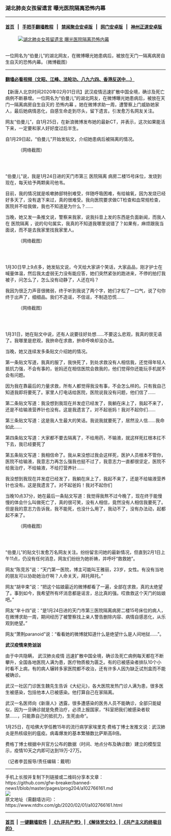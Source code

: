### 湖北肺炎女孩留遗言 曝光医院隔离恐怖内幕
------------------------

#### [首页](https://github.com/gfw-breaker/banned-news1/blob/master/README.md) &nbsp;&nbsp;|&nbsp;&nbsp; [手把手翻墙教程](https://github.com/gfw-breaker/guides/wiki) &nbsp;&nbsp;|&nbsp;&nbsp; [禁闻聚合安卓版](https://github.com/gfw-breaker/bn-android) &nbsp;&nbsp;|&nbsp;&nbsp; [网门安卓版](https://github.com/oGate2/oGate) &nbsp;&nbsp;|&nbsp;&nbsp; [神州正道安卓版](https://github.com/SzzdOgate/update) 



<div><div class="featured_image">
 <a href="https://i.ntdtv.com/assets/uploads/2020/02/be3a2c30e006eeddb17172ebd27de969.jpg" target="_blank">
  <figure>
   <img alt="湖北肺炎女孩留遗言 曝光医院隔离恐怖内幕" src="https://i.ntdtv.com/assets/uploads/2020/02/be3a2c30e006eeddb17172ebd27de969-800x450.jpg"/>
  </figure><br/>
 </a>
 <span class="caption">
  一位网名为“伯曼儿”的湖北网友，在微博曝光她患病后，被放在天门一隔离病房自生自灭的恐怖内幕。（微博截图）
 </span>
</div>
</div><hr/>

#### [翻墙必看视频（文昭、江峰、法轮功、八九六四、香港反送中...）](https://github.com/gfw-breaker/banned-news1/blob/master/pages/link3.md)

<div><div class="post_content" itemprop="articleBody">
 <p>
  【新唐人北京时间2020年02月01日讯】武汉疫情迅速扩散中国全境，确诊及死亡病例不断暴增。一位网名为“伯曼儿”的湖北网友，在微博曝光她患病后，被放在天门一隔离病房自生自灭的
  <ok href="https://www.ntdtv.com/gb/恐怖内幕.htm">
   恐怖内幕
  </ok>
  。她在微博求助一周，遭警察上门威胁她家人，最后她病情恶化，自感生命走到尽头，留下遗言。引发愈万名网友关注。
 </p>
 <p>
  网友“伯曼儿”，自1月25日，在新浪微博发布她的最新CT，并表示，这次如果能活下来，一定要和家人好好度过后半生。 ​​​​
 </p>
 <p>
  自1月29日起，“伯曼儿”开始发贴文，介绍她患病后被隔离的情况。
 </p>
 <figure class="wp-caption alignnone" id="attachment_102766163" style="width: 515px">
  <ok href="https://i.ntdtv.com/assets/uploads/2020/02/1-3.jpg">
   <img alt="" class="wp-image-102766163" src="https://i.ntdtv.com/assets/uploads/2020/02/1-3-600x400.jpg"/>
  </ok>
  <br/><figcaption class="wp-caption-text">
   （网络截图）
  </figcaption><br/>
 </figure><br/>
 <p>
  “伯曼儿”说，我是1月24日进的天门市第三
  <ok href="https://www.ntdtv.com/gb/医院隔离.htm">
   医院隔离
  </ok>
  病房二楼15号床位，发烧到现在，每天给予两颗奥司他韦。
 </p>
 <p>
  目前，我的情况就是咳嗽肺部特别难受，伴随呼吸困难，有给输氧，因为发烧已经好多天了，没有退下来过，真的很难受。我向医院要求做CT检查和血常规检查，医院并不给我做，我也不知道是为什么？……
 </p>
 <p>
  当晚，她又发一条推文说，警察来我家，说我抖音上发的东西是负面新闻，而我人在
  <ok href="https://www.ntdtv.com/gb/医院隔离.htm">
   医院隔离
  </ok>
  ，说的句句属实，我真的不知道我哪里说错了？如果有，麻烦跟我当面说，而不是去我家里找我家里人。 ​​​​
 </p>
 <figure class="wp-caption alignnone" id="attachment_102766164" style="width: 405px">
  <ok href="https://i.ntdtv.com/assets/uploads/2020/02/2.jpg">
   <img alt="" class="wp-image-102766164" src="https://i.ntdtv.com/assets/uploads/2020/02/2-600x1298.jpg"/>
  </ok>
  <br/><figcaption class="wp-caption-text">
   （网络截图）
  </figcaption><br/>
 </figure><br/>
 <p>
  1月30日早上9点多，她发贴文说，今天给大家讲个笑话，大家品品，刚才护士在喊量体温，然后我太虚弱无力没有能应答，她们突然紧张的跑进来，不停的拍打我被子，问怎么了，怎么没有动静了，人还在吗？
 </p>
 <p>
  我因为很乏力声音很微弱，终于听到我说了两个字，她们才松了一口气，说了句你终于出声了，细细品。我们不造谣，不信谣，不制造恐慌……
 </p>
 <figure class="wp-caption alignnone" id="attachment_102766165" style="width: 493px">
  <ok href="https://i.ntdtv.com/assets/uploads/2020/02/006y83Hply1gbg1j8mqctj30n01dse81.jpg">
   <img alt="" class="wp-image-102766165" src="https://i.ntdtv.com/assets/uploads/2020/02/006y83Hply1gbg1j8mqctj30n01dse81-600x974.jpg"/>
  </ok>
  <br/><figcaption class="wp-caption-text">
   （网络截图）
  </figcaption><br/>
 </figure><br/>
 <p>
  1月31日，她在贴文中说，还有人说要往好处想……不要这么悲观，我真的很无语了。我哪里是悲观，我拚命在求救，拚命呼唤却没办法。 ​​​​
 </p>
 <p>
  当晚，她又连续发多条贴文介绍她的情况。
 </p>
 <p>
  第一条贴文写道，我真的服了，我快死了，到处求救没有人相信我，还觉得年轻人抵抗力强，不会有事的，爸妈还在相信医院会救我的，他们觉得你还能玩手机就不会有问题。
 </p>
 <p>
  因为我在靠最后的力量求救，所有人都觉得我没有事，不会怎么样的。只有我自己知道我即将要死了。家里人打电话给医院，医院说我没有问题，他们信了……
 </p>
 <p>
  第二条贴文写道：我没想到我现在并发症已经发了，我躺在床上了，我起不来了，还是不给输液营养针也没有。这是我遗言了。对不起爸妈！我对不起你们​​​​……
 </p>
 <p>
  第三条贴文写道：这是我人生最大的笑话。我说我就要死了，居然没人信……我命如此……
 </p>
 <p>
  第四条贴文写道：大家都不要去隔离了，不给用药，不输液，就这样死扛根本扛不下去，我已经要死了 ​​​​
 </p>
 <p>
  第五条贴文写道：我相信命了。我从来没想过我会这样死，医护人员根本不管你，医院不给输液，我意志力再怎么强我也挺不过了，我意志力一直都很坚定，医院不给我治疗，不给输液，不给打营养针……​​​​
 </p>
 <p>
  我没想到我现在并发症已经发了，我躺在床上了，我起不来了，还是不给输液营养针也没有。这是我遗言了。对不起爸妈！我对不起你们 ​​​​
 </p>
 <p>
  当晚10点37分，她在最后一条贴文写道：我觉得我熬不过今晚了，现在终于能慢慢的体会什么叫做死亡了，真的很可笑，没有人相信，竟然没有人相信我要死了。但是我的意志力告诉我，我不能死，也没什么用了，我动不了，没有办法动，起都起不来了。
 </p>
 <figure class="wp-caption alignnone" id="attachment_102766167" style="width: 415px">
  <ok href="https://i.ntdtv.com/assets/uploads/2020/02/50876a79gy1gbg96kagguj20rs1z4tl2.jpg">
   <img alt="" class="wp-image-102766167" src="https://i.ntdtv.com/assets/uploads/2020/02/50876a79gy1gbg96kagguj20rs1z4tl2.jpg"/>
  </ok>
  <br/><figcaption class="wp-caption-text">
   （网络截图）
  </figcaption><br/>
 </figure><br/>
 <p>
  “伯曼儿”的贴文引发愈万名网友关注。纷纷留言问她的最新情况，但直到2月1日上午11点，仍没有任何消息，网友们纷纷为她祈祷，并呼吁“救救她”。
 </p>
 <p>
  网友“陈竞苏”说：“天门第一医院，博主可能叫王雅丽，23岁，女性。有没有当地的朋友可以协助她治疗啊？人命关天，拜托拜托。”
 </p>
 <p>
  网友“胡辛束”说：“把这个姑娘最近的微博都看了一遍，全部在求救，真的太绝望了。事到如今，我希望所有坏消息都是谣言，总比真的强。哎救救这个天门的姑娘吧。”
 </p>
 <p>
  网友“芈十四”说：“是1月24日进的天门市第三医院隔离病房二楼15号床位的病人，在微博求助一周，期间经历了被警察找上亲人警告删除内容、病情自感恶化，从乐观到绝望。”
 </p>
 <p>
  网友“萧荆paranoid”说：“看看她的微博就知道什么是绝望什么是人间地狱……”。
 </p>
 <p>
  <strong>
   武汉疫情来势汹汹
  </strong>
 </p>
 <p>
  由于中共隐瞒，
  <ok href="https://www.ntdtv.com/gb/442749.htm">
   武汉肺炎疫情
  </ok>
  迅速扩散中国全境，确诊及死亡病例每天都在不断攀升，全国各地医院人满为患，医疗物质极为匮乏。有的已被感染者排队10个小时看不上病，有的病人辗转多家医院都不收治，还有许多人因为缺乏试剂盒而不能被确诊。
 </p>
 <p>
  武汉一社区门诊医生魏先生告诉《大纪元》，各大医院发热门诊人满为患，很多医生被感染，包括他本人已被感染。他打算自己在家隔离。
 </p>
 <p>
  武汉一名医师向《新唐人》透露，很多遭感染的医务人员不能确诊，全部只能疑似，因为一旦确诊就是免费治疗，必须上报国家，“科室把我们被感染者软禁……，只能靠自己的抵抗力，生死由命”。
 </p>
 <p>
  1月25日，在哈佛大学任教15年的流行病学家埃里克·费格丁博士发推文说：武汉肺炎是热核级别的瘟疫。病毒爆发的基本繁殖数比萨斯高8倍。
 </p>
 <p>
  费格丁博士根据中共官方公布的数据（时间、地点分布及确诊数）建立的模型显示，疫情10天之内即可达到19万-27万。
 </p>
 <p>
  （记者李芸报导/责任编辑：戴明）
 </p>
 <div class="single_ad">
 </div>
</div>
</div>
<hr/>
手机上长按并复制下列链接或二维码分享本文章：<br/>
https://github.com/gfw-breaker/banned-news1/blob/master/pages/prog204/a102766161.md <br/>
<a href='https://github.com/gfw-breaker/banned-news1/blob/master/pages/prog204/a102766161.md'><img src='https://github.com/gfw-breaker/banned-news1/blob/master/pages/prog204/a102766161.md.png'/></a> <br/>
原文地址（需翻墙访问）：https://www.ntdtv.com/gb/2020/02/01/a102766161.html


------------------------
#### [首页](https://github.com/gfw-breaker/banned-news1/blob/master/README.md) &nbsp;|&nbsp; [一键翻墙软件](https://github.com/gfw-breaker/nogfw/blob/master/README.md) &nbsp;| [《九评共产党》](https://github.com/gfw-breaker/9ping.md/blob/master/README.md#九评之一评共产党是什么) | [《解体党文化》](https://github.com/gfw-breaker/jtdwh.md/blob/master/README.md) | [《共产主义的终极目的》](https://github.com/gfw-breaker/gczydzjmd.md/blob/master/README.md)


<img src='http://gfw-breaker.win/banned-news/pages/prog204/a102766161.md' width='0px' height='0px'/>